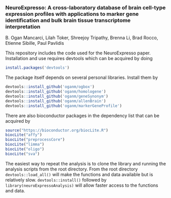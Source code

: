 ### NeuroExpresso: A cross-laboratory database of brain cell-type expression profiles with applications to marker gene identification and bulk brain tissue transcriptome interpretation


B. Ogan Mancarci, Lilah Toker, Shreejoy Tripathy, Brenna Li, Brad Rocco, Etienne Sibille, Paul Pavlidis

This repository includes the code used for the NeuroExpresso paper. Installation and use requires devtools which can be acquired by doing

```r
install.packages('devtools')

```

The package itself depends on several personal libraries. Install them by
```r
devtools::install_github('oganm/ogbox')
devtools::install_github('oganm/homologene')
devtools::install_github('oganm/geneSynonym')
devtools::install_github('oganm/allenBrain')
devtools::install_github('oganm/markerGeneProfile')
```

There are also bioconductor packages in the dependency list that can be acquired by
```r
source("https://bioconductor.org/biocLite.R")
biocLite("affy")
biocLite("preprocessCore")
biocLite("limma")
biocLite("oligo")
biocLite("sva")
```

The easiest way to repeat the analysis is to clone the library and running the analysis scripts from the root directory. From the root directory `devtools::load_all()` will make the functions and data available but is relatively slow. `devtools::install()` followed by `library(neuroExpressoAnalysis)` will allow faster access to the functions and data.